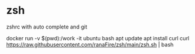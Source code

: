 # zsh
zshrc with auto complete and git



docker run -v $(pwd):/work -it ubuntu bash
apt update
apt install curl
curl https://raw.githubusercontent.com/ranaFire/zsh/main/zsh.sh | bash
